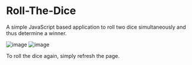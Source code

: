 # Roll-The-Dice
A simple JavaScript based application to roll two dice simultaneously and thus determine a winner.

![image](https://user-images.githubusercontent.com/121666743/212147567-063bbe36-35e4-4e37-8113-43af2555485f.png)
![image](https://user-images.githubusercontent.com/121666743/212147642-7d888ccd-d32c-4a27-8412-f92238e807c2.png)

To roll the dice again, simply refresh the page.
